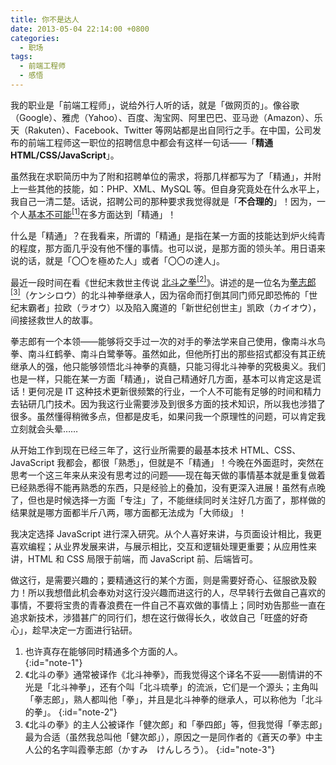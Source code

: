 ```yaml
---
title: 你不是达人
date: 2013-05-04 22:14:00 +0800
categories:
  - 职场
tags:
  - 前端工程师
  - 感悟
---
```

我的职业是「前端工程师」，说给外行人听的话，就是「做网页的」。像谷歌（Google）、雅虎（Yahoo）、百度、淘宝网、阿里巴巴、亚马逊（Amazon）、乐天（Rakuten）、Facebook、Twitter 等网站都是出自同行之手。在中国，公司发布的前端工程师这一职位的招聘信息中都会有这样一句话——「**精通 HTML/CSS/JavaScript**」。

虽然我在求职简历中为了附和招聘单位的需求，将那几样都写为了「精通」，并附上一些其他的技能，如：PHP、XML、MySQL 等。但自身究竟处在什么水平上，我自己一清二楚。话说，招聘公司的那种要求我觉得就是「**不合理的**」！因为，一个人[基本不可能<sup><smal>[1]</smal></sup>](#note-1)在多方面达到「精通」！

什么是「精通」？在我看来，所谓的「精通」是指在某一方面的技能达到炉火纯青的程度，那方面几乎没有他不懂的事情。也可以说，是那方面的领头羊。用日语来说的话，就是「<span lang="ja">〇〇を極めた人</span>」或者「<span lang="ja">〇〇の達人</span>」。

最近一段时间在看《世纪末救世主传说 [北斗之拳<sup><smal>[2]</smal></sup>](#note-2)》。讲述的是一位名为[拳志郎<sup><smal>[3]</smal></sup>](#note-3)（<span lang="ja">ケンシロウ</span>）的北斗神拳继承人，因为宿命而打倒其同门师兄即恐怖的「世纪末霸者」拉欧（<span lang="ja">ラオウ</span>）以及陷入魔道的「新世纪创世主」凯欧（<span lang="ja">カイオウ</span>），间接拯救世人的故事。

拳志郎有一个本领——能够将交手过一次的对手的拳法学来自己使用，像南斗水鸟拳、南斗红鹤拳、南斗白鹭拳等。虽然如此，但他所打出的那些招式都没有其正统继承人的强，他只能够领悟北斗神拳的真髓，只能习得北斗神拳的究极奥义。我们也是一样，只能在某一方面「精通」，说自己精通好几方面，基本可以肯定这是谎话！更何况是 IT 这种技术更新很频繁的行业，一个人不可能有足够的时间和精力去钻研几门技术。因为我这行业需要涉及到很多方面的技术知识，所以我也涉猎了很多。虽然懂得稍微多点，但都是皮毛，如果问我一个原理性的问题，可以肯定我立刻就会头晕……

从开始工作到现在已经三年了，这行业所需要的最基本技术 HTML、CSS、JavaScript 我都会，都很「熟悉」，但就是不「精通」！今晚在外面逛时，突然在思考一个这三年来从来没有思考过的问题——现在每天做的事情基本就是重复做着已经熟悉得不能再熟悉的东西，只是经验上的叠加，没有更深入进展！虽然有点晚了，但也是时候选择一方面「专注」了，不能继续同时关注好几方面了，那样做的结果就是哪方面都半斤八两，哪方面都无法成为「大师级」！

我决定选择 JavaScript 进行深入研究。从个人喜好来讲，与页面设计相比，我更喜欢编程；从业界发展来讲，与展示相比，交互和逻辑处理更重要；从应用性来讲，HTML 和 CSS 局限于前端，而 JavaScript 前、后端皆可。

做这行，是需要兴趣的；要精通这行的某个方面，则是需要好奇心、征服欲及毅力！所以我想借此机会奉劝对这行没兴趣而进这行的人，尽早转行去做自己喜欢的事情，不要将宝贵的青春浪费在一件自己不喜欢做的事情上；同时劝告那些一直在追求新技术，涉猎甚广的同行们，想在这行做得长久，收敛自己「旺盛的好奇心」，趁早决定一方面进行钻研。

1. 也许真存在能够同时精通多个方面的人。</li>
{:id="note-1"}
2. 《<span lang="ja">北斗の拳</span>》通常被译作《北斗神拳》，而我觉得这个译名不妥——剧情讲的不光是「北斗神拳」，还有个叫「北斗琉拳」的流派，它们是一个源头；主角叫「拳志郎」，熟人都叫他「拳」，并且是北斗神拳的继承人，可以称他为「北斗的拳」。
{:id="note-2"}
3. 《<span lang="ja">北斗の拳</span>》的主人公被译作「健次郎」和「拳四郎」等，但我觉得「拳志郎」最为合适（虽然我总叫他「健次郎」），原因之一是同作者的《蒼天の拳》中主人公的名字叫霞拳志郎（<span lang="ja">かすみ　けんしろう</span>）。
{:id="note-3"}
